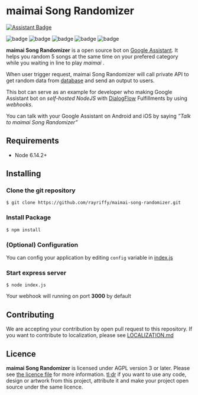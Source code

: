 maimai Song Randomizer
======================

[![Assistant Badge](https://developers.google.com/actions/images/badges/XPM_BADGING_GoogleAssistant_HOR.png)](https://l.rayriffy.com/gassistant)

![badge](https://forthebadge.com/images/badges/powered-by-electricity.svg)
![badge](https://forthebadge.com/images/badges/built-with-love.svg)
![badge](https://forthebadge.com/images/badges/made-with-javascript.svg)
![badge](https://img.shields.io/circleci/project/github/rayriffy/maimai-song-randomizer.svg?style=for-the-badge)
![badge](https://img.shields.io/github/tag/rayriffy/maimai-song-randomizer.svg?&style=for-the-badge)

**maimai Song Randomizer** is a open source bot on [Google Assistant](https://assistant.google.com). It helps you random 5 songs at the same time on your prefered category while you waiting in line to play *maimai* .

When user trigger request, maimai Song Randomizer will call private API to get random data from [database](https://github.com/rayriffy/maimai-json) and send an output to users.

This bot can serve as an example for developer who making Google Assistant bot on *self-hosted NodeJS* with [DialogFlow](https://api.ai) Fulfillments by using *webhooks*.

You can talk with your Google Assistant on Android and iOS by saying *”Talk to maimai Song Randomizer”*

Requirements
------------

- Node 6.14.2+

Installing
------------


### Clone the git repository
```
$ git clone https://github.com/rayriffy/maimai-song-randomizer.git
```

### Install Package
```
$ npm install
```

### (Optional) Configuration
You can config your application by editing `config` variable in [index.js](https://github.com/rayriffy/maimai-song-randomizer/blob/master/index.js#L19)

### Start express server
```
$ node index.js
```
Your webhook will running on port **3000** by default

Contributing
------------

We are accepting your contribution by open pull request to this repository. If you want to contribute to localization, please see [LOCALIZATION.md](LOCALIZATION.md)

Licence
-------

**maimai Song Randomizer** is licensed under AGPL version 3 or later. Please see [the licence file](LICENCE) for more information. [tl;dr](https://tldrlegal.com/license/gnu-affero-general-public-license-v3-(agpl-3.0)) if you want to use any code, design or artwork from this project, attribute it and make your project open source under the same licence.
